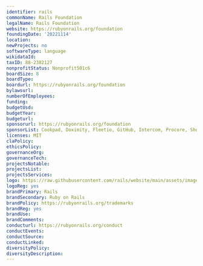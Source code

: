 ```yaml
---
identifier: rails
commonName: Rails Foundation
legalName: Rails Foundation  
website: https://rubyonrails.org/foundation
foundingDate: '20221114'
location: 
newProjects: no
softwareType: language
wikidataId: 
taxID: 88-2382127
nonprofitStatus: Nonprofit501c6
boardSize: 8
boardType: 
boardurl: https://rubyonrails.org/foundation
bylawsurl: 
numberOfEmployees: 
funding: 
budgetUsd: 
budgetYear:
budgeturl: 
sponsorurl: https://rubyonrails.org/foundation
sponsorList: Cookpad, Doximity, Fleetio, GitHub, Intercom, Procore, Shopify, 37signals
licenses: MIT
claPolicy: 
ethicsPolicy:
governanceOrg: 
governanceTech: 
projectsNotable: 
projectsList: 
projectsServices: 
logo: https://raw.githubusercontent.com/rails/website/main/assets/images/logo.svg
logoReg: yes
brandPrimary: Rails
brandSecondary: Ruby on Rails
brandPolicy: https://rubyonrails.org/trademarks
brandReg: yes
brandUse: 
brandComments: 
conducturl: https://rubyonrails.org/conduct
conductEvents:
conductSource: 
conductLinked: 
diversityPolicy: 
diversityDescription: 
---
```


